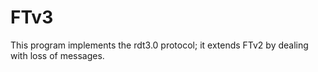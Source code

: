 # FTv3
This program implements the rdt3.0 protocol; it extends FTv2 by dealing with loss of messages.
